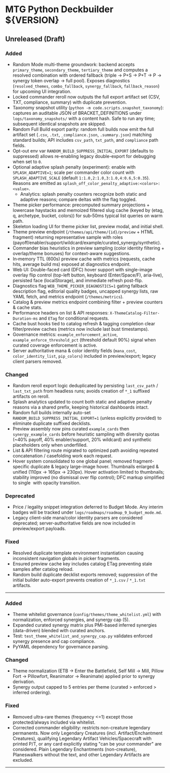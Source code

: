# MTG Python Deckbuilder ${VERSION}

## Unreleased (Draft)

### Added
- Random Mode multi-theme groundwork: backend accepts `primary_theme`, `secondary_theme`, `tertiary_theme` and computes a resolved combination with ordered fallback (triple → P+S → P+T → P → synergy token overlap → full pool). Exposes diagnostics (`resolved_themes`, `combo_fallback`, `synergy_fallback`, `fallback_reason`) for upcoming UI integration.
- Locked commander reroll now outputs the full export artifact set (CSV, TXT, compliance, summary) with duplicate prevention.
- Taxonomy snapshot utility (`python -m code.scripts.snapshot_taxonomy`): captures an auditable JSON of BRACKET_DEFINITIONS under `logs/taxonomy_snapshots/` with a content hash. Safe to run any time; subsequent identical snapshots are skipped.
- Random Full Build export parity: random full builds now emit the full artifact set (`.csv`, `.txt`, `_compliance.json`, `.summary.json`) matching standard builds; API includes `csv_path`, `txt_path`, and `compliance` path fields.
- Opt-out env var `RANDOM_BUILD_SUPPRESS_INITIAL_EXPORT` (defaults to suppressed) allows re-enabling legacy double-export for debugging when set to `0`.
- Optional adaptive splash penalty (experiment): enable with `SPLASH_ADAPTIVE=1`; scale per commander color count with `SPLASH_ADAPTIVE_SCALE` (default `1:1.0,2:1.0,3:1.0,4:0.6,5:0.35`). Reasons are emitted as `splash_off_color_penalty_adaptive:<colors>:<value>`.
	- Analytics: splash penalty counters recognize both static and adaptive reasons; compare deltas with the flag toggled.
- Theme picker performance: precomputed summary projections + lowercase haystacks and memoized filtered slug cache (keyed by (etag, q, archetype, bucket, colors)) for sub‑50ms typical list queries on warm path.
- Skeleton loading UI for theme picker list, preview modal, and initial shell.
- Theme preview endpoint (`/themes/api/theme/{id}/preview` + HTML fragment) returning representative sample with roles (payoff/enabler/support/wildcard/example/curated_synergy/synthetic).
- Commander bias heuristics in preview sampling (color identity filtering + overlap/theme bonuses) for context-aware suggestions.
- In‑memory TTL (600s) preview cache with metrics (requests, cache hits, average build ms) exposed at diagnostics endpoint.
- Web UI: Double-faced card (DFC) hover support with single-image overlay flip control (top-left button, keyboard (Enter/Space/F), aria-live), persisted face (localStorage), and immediate refresh post-flip.
- Diagnostics flag `WEB_THEME_PICKER_DIAGNOSTICS=1` gating fallback description flag, editorial quality badges, uncapped synergy lists, raw YAML fetch, and metrics endpoint (`/themes/metrics`).
- Catalog & preview metrics endpoint combining filter + preview counters & cache stats.
- Performance headers on list & API responses: `X-ThemeCatalog-Filter-Duration-ms` and `ETag` for conditional requests.
 - Cache bust hooks tied to catalog refresh & tagging completion clear filter/preview caches (metrics now include last bust timestamps).
 - Governance metrics: `example_enforcement_active`, `example_enforce_threshold_pct` (threshold default 90%) signal when curated coverage enforcement is active.
 - Server authoritative mana & color identity fields (`mana_cost`, `color_identity_list`, `pip_colors`) included in preview/export; legacy client parsers removed.

### Changed
- Random reroll export logic deduplicated by persisting `last_csv_path` / `last_txt_path` from headless runs; avoids creation of `*_1` suffixed artifacts on reroll.
- Splash analytics updated to count both static and adaptive penalty reasons via a shared prefix, keeping historical dashboards intact.
- Random full builds internally auto-set `RANDOM_BUILD_SUPPRESS_INITIAL_EXPORT=1` (unless explicitly provided) to eliminate duplicate suffixed decklists.
- Preview assembly now pins curated `example_cards` then `synergy_example_cards` before heuristic sampling with diversity quotas (~40% payoff, 40% enabler/support, 20% wildcard) and synthetic placeholders only when underfilled.
- List & API filtering route migrated to optimized path avoiding repeated concatenation / casefolding work each request.
- Hover system consolidated to one global panel; removed fragment-specific duplicate & legacy large-image hover. Thumbnails enlarged & unified (110px → 165px → 230px). Hover activation limited to thumbnails; stability improved (no dismissal over flip control); DFC markup simplified to single <img> with opacity transition.

### Deprecated
- Price / legality snippet integration deferred to Budget Mode. Any interim badges will be tracked under `logs/roadmaps/roadmap_9_budget_mode.md`.
 - Legacy client-side mana/color identity parsers are considered deprecated; server-authoritative fields are now included in preview/export payloads.

### Fixed
- Resolved duplicate template environment instantiation causing inconsistent navigation globals in picker fragments.
- Ensured preview cache key includes catalog ETag preventing stale samples after catalog reload.
- Random build duplicate decklist exports removed; suppression of the initial builder auto-export prevents creation of `*_1.csv` / `*_1.txt` artifacts.

---

### Added
- Theme whitelist governance (`config/themes/theme_whitelist.yml`) with normalization, enforced synergies, and synergy cap (5).
- Expanded curated synergy matrix plus PMI-based inferred synergies (data-driven) blended with curated anchors.
- Test: `test_theme_whitelist_and_synergy_cap.py` validates enforced synergy presence and cap compliance.
- PyYAML dependency for governance parsing.

### Changed
- Theme normalization (ETB -> Enter the Battlefield, Self Mill -> Mill, Pillow Fort -> Pillowfort, Reanimator -> Reanimate) applied prior to synergy derivation.
- Synergy output capped to 5 entries per theme (curated > enforced > inferred ordering).

### Fixed
- Removed ultra-rare themes (frequency <=1) except those protected/always included via whitelist.
- Corrected commander eligibility: restricts non-creature legendary permanents. Now only Legendary Creatures (incl. Artifact/Enchantment Creatures), qualifying Legendary Artifact Vehicles/Spacecraft with printed P/T, or any card explicitly stating "can be your commander" are considered. Plain Legendary Enchantments (non-creature), Planeswalkers without the text, and other Legendary Artifacts are excluded.

---